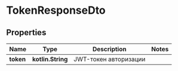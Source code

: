 
# TokenResponseDto

## Properties
| Name | Type | Description | Notes |
| ------------ | ------------- | ------------- | ------------- |
| **token** | **kotlin.String** | JWT-токен авторизации |  |




